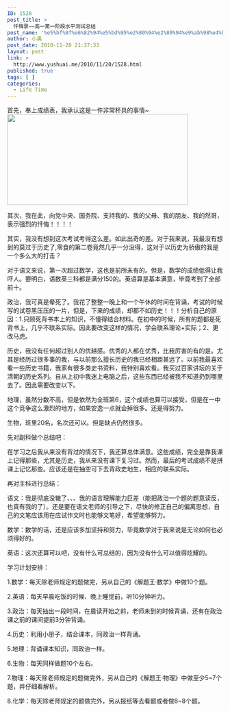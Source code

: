 ```yaml
---
ID: 1528
post_title: >
  忏悔录——高一第一阶段水平测试总结
post_name: '%e5%bf%8f%e6%82%94%e5%bd%95%e2%80%94%e2%80%94%e9%ab%98%e4%b8%80%e7%ac%ac%e4%b8%80%e9%98%b6%e6%ae%b5%e6%b0%b4%e5%b9%b3%e6%b5%8b%e8%af%95%e6%80%bb%e7%bb%93'
author: 小奥
post_date: 2010-11-20 21:37:33
layout: post
link: >
  http://www.yushuai.me/2010/11/20/1528.html
published: true
tags: [ ]
categories:
  - Life Time
---
```

<p style="text-align: left;">首先，奉上成绩表，我承认这是一件非常杯具的事情~<img class="size-full wp-image-1529 aligncenter" title="cj" src="https://dqhplhzz2008-1251830035.cos.ap-guangzhou.myqcloud.com/wp-content/uploads/2010/11/cj.jpg" alt="" width="422" height="212" /></p>
其次，我在此，向党中央、国务院、支持我的、我的父母、我的朋友、我的然哥，表示强烈的忏悔！！！！<!--more-->

其实，我没有想到这次考试考得这么差。如此出奇的差。对于我来说，我最没有想到的莫过于历史了,零食的第二卷竟然几乎一分没得，这对于以历史为骄傲的我是一个多么大的打击？

对于语文来说，第一次超过数学，这也是前所未有的。但是，数学的成绩低得让我吓人。要明白，语数英三科都是满分150的。英语算是基本满意，毕竟考到了全部前十。

政治，我可真是晕死了。我花了整整一晚上和一个午休的时间在背诵，考试的时候写的试卷黑压压的一片，但是，下来的成绩，却都不如历史！！！分析自己的原因：1.只顾死背书本上的知识，不懂得结合材料。在初中的时候，所有的题都是死背书上，几乎不联系实际。因此要改变这样的情况，学会联系理论+实际；2、更改马虎。

历史，我没有任何超过别人的优越感。优秀的人都在优秀，比我厉害的有的是。尤其是经历过很多事的我，与以前那么擅长历史的我已经相距甚远了。以前我最喜欢看一些历史书籍，我家有很多类史书资料，我特别喜欢看。我买过百家讲坛的关于清朝的历史系列。自从上初中我迷上电脑之后，这些东西已经被我不知道扔到哪里去了。因此需要改变以下。

地理，虽然分数不高，但是依然为全班第6，这个成绩也算可以接受，但是在一中这个竞争这么激烈的地方，如果安逸一点就会掉很多。还是得努力。

生物，班里20名，名次还可以。但是缺点仍然很多。

先对副科做个总结吧：

在学习之后我从来没有背过的情况下，我还算总体满意。这些成绩，完全是靠我课上记得那些，尤其是历史，我从来没有课下复习过。然而，最后的考试成绩不是拼课上记忆那些。应该还是在抽空可下去背政史地生，相应的联系实际。

再对主科进行总结：

语文：我是彻底没辙了、、、我的语言理解能力巨差（能把政治一个题的题意读反，也真有我的了）。还是要在语文老师的引导之下，尽快的修正自己的偏离思想，自己的文笔应该用在应试作文时也能够文笔好，希望能够努力。

数学：数学的话，还是应该多加坚持和努力，毕竟数学对于我来说是无论如何也必须得好的。

英语：这次还算可以吧，没有什么可总结的，因为没有什么可以值得炫耀的。

学习计划安排：

1.数学：每天除老师规定的题做完，另从自己的《解题王·数学》中做10个题。

2.英语：每天早晨吃饭的时候、晚上睡觉前，听10分钟听力。

3.政治：每天抽出一段时间，在晨读开始之前，老师未到的时候背诵，还有在政治课之前的课间提前3分钟背诵。

4.历史：利用小册子，结合课本，同政治一样背诵。

5.地理：背诵课本知识，同政治一样。

6.生物：每天同样做题10个左右。

7.物理：每天除老师规定的题做完外，另从自己的《解题王·物理》中做至少5~7个题，并仔细看解析。

8.化学：每天除老师规定的题做完外，另从报纸等去看题或者做6~8个题。